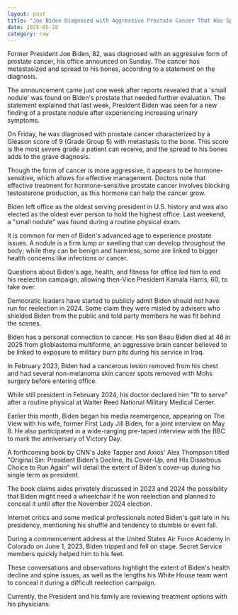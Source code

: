 ```yaml
---
layout: post
title: "Joe Biden Diagnosed with Aggressive Prostate Cancer That Has Spread to Bone"
date: 2025-05-18
category: raw
---
```


Former President Joe Biden, 82, was diagnosed with an aggressive form of prostate cancer, his office announced on Sunday. The cancer has metastasized and spread to his bones, according to a statement on the diagnosis.

The announcement came just one week after reports revealed that a 'small nodule' was found on Biden's prostate that needed further evaluation. The statement explained that last week, President Biden was seen for a new finding of a prostate nodule after experiencing increasing urinary symptoms.

On Friday, he was diagnosed with prostate cancer characterized by a Gleason score of 9 (Grade Group 5) with metastasis to the bone. This score is the most severe grade a patient can receive, and the spread to his bones adds to the grave diagnosis.

Though the form of cancer is more aggressive, it appears to be hormone-sensitive, which allows for effective management. Doctors note that effective treatment for hormone-sensitive prostate cancer involves blocking testosterone production, as this hormone can help the cancer grow.

Biden left office as the oldest serving president in U.S. history and was also elected as the oldest ever person to hold the highest office. Last weekend, a "small nodule" was found during a routine physical exam.

It is common for men of Biden's advanced age to experience prostate issues. A nodule is a firm lump or swelling that can develop throughout the body; while they can be benign and harmless, some are linked to bigger health concerns like infections or cancer.

Questions about Biden's age, health, and fitness for office led him to end his reelection campaign, allowing then-Vice President Kamala Harris, 60, to take over.

Democratic leaders have started to publicly admit Biden should not have run for reelection in 2024. Some claim they were misled by advisers who shielded Biden from the public and told party members he was fit behind the scenes.

Biden has a personal connection to cancer. His son Beau Biden died at 46 in 2025 from glioblastoma multiforme, an aggressive brain cancer believed to be linked to exposure to military burn pits during his service in Iraq.

In February 2023, Biden had a cancerous lesion removed from his chest and had several non-melanoma skin cancer spots removed with Mohs surgery before entering office.

While still president in February 2024, his doctor declared him "fit to serve" after a routine physical at Walter Reed National Military Medical Center.

Earlier this month, Biden began his media reemergence, appearing on The View with his wife, former First Lady Jill Biden, for a joint interview on May 8. He also participated in a wide-ranging pre-taped interview with the BBC to mark the anniversary of Victory Day.

A forthcoming book by CNN's Jake Tapper and Axios' Alex Thompson titled "Original Sin: President Biden's Decline, Its Cover-Up, and His Disastrous Choice to Run Again" will detail the extent of Biden's cover-up during his single term as president.

The book claims aides privately discussed in 2023 and 2024 the possibility that Biden might need a wheelchair if he won reelection and planned to conceal it until after the November 2024 election.

Internet critics and some medical professionals noted Biden's gait late in his presidency, mentioning his shuffle and tendency to stumble or even fall.

During a commencement address at the United States Air Force Academy in Colorado on June 1, 2023, Biden tripped and fell on stage. Secret Service members quickly helped him to his feet.

These conversations and observations highlight the extent of Biden's health decline and spine issues, as well as the lengths his White House team went to conceal it during a difficult reelection campaign.

Currently, the President and his family are reviewing treatment options with his physicians.
